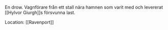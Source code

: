 En drow. Vagnförare från ett stall nära hamnen som varit med och levererat [[Hylvor Giurgh]]s försvunna last.

Location: [[Ravenport]]
